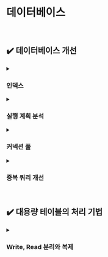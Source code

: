 # 데이터베이스

<br>

## ✔️ 데이터베이스 개선

<details>
    <summary><h3>인덱스</h3></summary>
    <p>
        인덱스 튜닝을 하는 이유는 <strong>애플리케이션에서 실행되는 쿼리 실행 속도를 향상</strong>하기 위함!<br>
        <br>
        <strong>쿼리 실행 속도가 느려지면 사용자 요청이 서버에 쌓이게 되어 처리 대기 시간이 증가</strong>한다.<br>
        그만큼 <strong>CPU와 메모리 오버헤드가 발생</strong>하고 이는 <strong>전체 서버의 성능 저하를 유발</strong>한다.<br>
        <br>
        오버헤드: 시스템이 어떤 작업을 처리할 때, 필수 작업 이외에 발생하는 추가적인 자원 소비<br>
    </p>
    <br><br>
    <ul>
        <li><strong>인덱스 생성</strong>
            <ul>
                <li>자주 검색되어야 하고 크기가 최소화되어야 하며, 카디널리티가 높아야 한다.</li>
                <li>분포도가 좋은(중복이 적은) 칼럼과 기본 키, 조인 조건 칼럼에 인덱스를 구성하는 것이 좋다.</li>
                <li>인덱스 역시 비용이므로 과도한 인덱스 생성이 꼭 좋은 것만은 아님을 인지해야 한다.</li>
            </ul>
            </li>
            <br><br>
            <li><strong>인덱스 생성이 필요한 칼럼의 조건</strong>
            <ul>
                <li>WHERE, JOIN, ORDER BY 등에 자주 사용되는 칼럼</li>
                <li>중복이 적고 고유값이 많은, 즉 카디널리티가 높은 칼럼</li>
                <li>데이터 타입 크기가 작을수록 유리 (디스크 I/O 효율 증가)</li>
                <li>기본 키나 외래 키 등 JOIN 조건에 자주 사용되는 칼럼</li>
                <li>단일 인덱스보다는 실제로 함께 사용되는 조건들을 고려한 복합 인덱스가 더 효과적</li>
            </ul>
            </li>
            <br><br>
            <li><strong>인덱스를 타지 않는 경우</strong>
                <ol>
                    <li>인덱스 칼럼에 함수나 연산이 적용된 경우
                        <pre><code>
            WHERE SUBSTRING(name, 1, 3) = 'Choi';
            WHERE column1 + 10 = 20;
            WHERE CONCAT(first_name, last_name) = 'JisooChoi';
                        </code></pre>
                    </li>
                <li>
                    부정형 비교(조건 거부) 사용 시
                    <pre><code>
            WHERE status != 'active';
            WHERE age > 30;
            WHERE id NOT IN (1, 2, 3);
                    </code></pre>
                </li>
                <li>
                    카디널리티가 낮거나 값 범위가 넓은 조건
                    <pre><code>
            WHERE gender = 'F';  -- 값이 2개뿐이면 인덱스 효율 낮음
                    </code></pre>
                </li>
                <li>
                LIKE 절에 와일드카드(%)가 앞에 있는 경우
                    <pre><code>
            WHERE name LIKE '%soo';  -- 인덱스 사용 불가
            WHERE name LIKE 'ji%';   -- 인덱스 사용 가능
                    </code></pre>
                </li>
                <li>
                    인덱스 칼럼에 형변환이 일어난 경우
                    <pre><code>
            WHERE user_id = '123';  -- user_id가 INT인데 문자열로 비교
                    </code></pre>
                </li>
            </ol>
        </li>
    </ul>
    <br><br>
    <p>
        <strong>- 인덱스 튜닝</strong>: 이미 잘 작성된 쿼리를 더 빠르게 실행시키기 위해 인덱스를 조정<br>
        <strong>- 쿼리 최적화</strong>: 쿼리 문장 자체를 바꾸거나, 필요하면 테이블 구조까지 변경하는 작업
    </p>
    <br>
    <p>
        DB 서버는 애플리케이션 서버보다 투입 비용이 훨씬 높기 때문에 확장이 쉽지 않다. 따라서 올바른 SQL 수행을 위한 튜닝이 반드시 선행되어야 한다.<br>
    </p>
    <br><br>
</details>

<details>
    <summary><h3>실행 계획 분석</h3></summary>
    <p>일반 SELECT 쿼리 앞에 <code>EXPLAIN</code>을 추가해주면 된다.</p>
    <ul>
        <h3>[주요 항목]</h3>
            <ul>
                <li>select_type: SELECT 문 유형 (SIMPLE, SUBQUERY, UNION 등)</li>
                <li>type: 테이블에서 데이터를 읽는 방식 (좋을수록 빠름)</li>
                <li>possible_keys: 옵티마이저가 사용할 수 있는 인덱스 후보 목록</li>
                <li>key: 실제로 사용된 인덱스</li>
                <li>key_len: 사용된 인덱스의 크기 (바이트)</li>
                <li>ref: 조인할 때 어떤 컬럼이나 상수를 기준으로 연결하는지</li>
                <li>rows: 이 쿼리에서 읽을 것으로 예상되는 행 수</li>
                <li>filtered: 조건에 의해 걸러질 것으로 예상되는 비율(%)</li>
                <li>extra: 실행 방식에 대한 추가 정보 (Using temporary, Using filesort 등)</li>
            </ul>
        <br><br>
        <li><strong>select_type: 쿼리 안에 서브쿼리, UNION 등이 어떻게 구성되어 있는지 보여줌</strong>
             <ul>
                <li>복잡한 쿼리 구조(서브쿼리, UNION 등)는 성능 저하의 원인이 될 수 있음</li>
                <li>특히 DEPENDENT SUBQUERY, DEPENDENT UNION 같은 항목이 보이면 성능 병목 가능성 있음</li>
            </ul>
        </li>
        <br>
        <li><strong>⭐️ type: 테이블에 어떻게 접근하는지, 실제로 데이터를 어떻게 읽고 있는지를 보여주는 항목</strong><br>
            <ul>
                <li>type이 좋을 수록 쿼리가 빠르고 효율적</li>
                <li>ALL이나 index는 풀 테이블 스캔에 가까워 성능 이슈 가능성이 높다.</li>
            </ul>
        </li>
        <br><br>
        <li><strong>UNION</strong><br>
            UNION은 여러 SELECT 결과를 하나로 합치는 기능.<br>
            결과에서 중복된 행은 제거된다. => 이 과정에서 정렬(SORT)과 비교 연산이 필요해 성능 부담이 크다.<br>
            <br>
            DEPENDENT UNION, UNION RESULT는 성능에 안 좋다.<br>
            <br><br>
            <strong>UNION 개선하기</strong>
            <ul>
                <li>1. UNION은 UNION ALL로 바꾸기<br>
                    UNION ALL은 중복 제거를 하지 않아, 정렬 비용이 없다.<br>단, 정말 중복 허용해도 되는지를 잘 확인해야 한다.
                </li>
                <li>2. 서브쿼리를 최적화해서 결과 집합 크기 줄이기<br>
                    ex) WHERE 조건을 더 정교하게 걸어서 불필요한 row를 줄이기
                </li>
                <li>3. UNION 대신 JOIN 사용을 고려하기<br>
                    - JOIN이 더 효율적일 수 있음<br>
                    - 두 SELECT가 같은 조건이나 키를 기준으로 묶을 수 있는 구조라면 JOIN이 더 나음
                </li>
            </ul>
        </li>
        <br>
        <li><strong>성능이 좋은 실행 계획 기준</strong>
            <ul>
                <li>select_type: SIMPLE, PRIMARY, DERIVED</li>
                <li>type: system, const, eq_ref</li>
                <li>extra: Using index</li>
                <br>
            </ul>
             나머지 값들은 성능 저하 가능성이 있으므로 튜닝 대상 후보로 보고 속도 측정을 해보아야 한다.
            <br><br>
        </li>
    </ul>
    <br>
    <p>
        DB 서버는 애플리케이션 서버보다 투입 비용이 훨씬 높기 때문에 확장이 쉽지 않다. 따라서 올바른 SQL 수행을 위한 튜닝이 반드시 선행되어야 한다.<br>
    </p>
    <p><strong>* 옵티마이저</strong>: 데이터베이스가 쿼리를 가장 빠르게 실행할 수 있도록 실행 계획을 자동으로 결정하는 엔진<br>
        <strong>* 풀텍스트 인덱스</strong>: 문자열을 대상으로 검색어 포함 여부, 유사도, 키워드 검색 등을 지원하는 특수 인덱스<br>
        <strong>* 인덱스 튜닝</strong>: 이미 잘 작성된 쿼리를 더 빠르게 실행시키기 위해 인덱스를 조정<br>
        <strong>* 쿼리 최적화</strong>: 쿼리 문장 자체를 바꾸거나, 필요하면 테이블 구조까지 변경하는 작업
    </p>
    <br><br>
</details>

<details>
    <summary><h3>커넥션 풀</h3></summary>
    <p>
        데이터베이스 커넥션 풀 사이즈는 <strong>애플리케이션의 성능, 데이터베이스의 자원, 그리고 실제 트래픽 패턴</strong>을 고려해서 설정 해야한다.<br>
        잘못 설정된 커넥션 수는 <strong>응답 지연, 리소스 낭비, 시스템 과부하</strong>로 이어질 수 있다.<br>
        <br>
        - 커넥션 풀(Connection Pool): DB 연결을 미리 만들어두고 재사용함으로써 성능을 높이는 방식<br>
        - 커넥션 풀 사이즈: <strong>동시에 몇 개의 DB 연결</strong>을 허용할 것인지 설정<br>
    </p>
    <br>
    <h3>커넥션 풀 사이즈 설정 기준</h3>
    <code>최대 커넥션 수 = 애플리케이션 서버 수 × 서버당 커넥션 수<br></code>
    <ul>
        <br>
        <li><strong>고려 요소</strong>
             <ul>
                <li>초당 요청 쿼리 수 (QPS: Queries Per Second)</li>
                <li>요청당 평균 쿼리 처리 시간</li>
                <li>최대 피크 시간대의 요청량</li>
                <li>DB 서버의 max_connections 값</li>
                <li>DB 서버의 CPU, 메모리 등 리소스 여유</li>
                <li>슬로우 쿼리 발생 여부</li>
            </ul>
        </li>
        <br>
        예: QPS가 100이고, 쿼리당 평균 처리 시간이 100ms라면,<br>
        동시에 활성화되는 커넥션은 약 10개 필요하다.<br>
        → 안전하게 2배인 20개 정도로 설정 후 테스트<br>
        <br>
    </ul>
    <h3>병목과 튜닝 전략</h3>
    <ul>
        <li><strong>성능 병목 원인</strong><br>
            <ul>
                <li>1. 커넥션 풀 부족 → 대기 시간 증가</li>
                <li>2. 슬로우 쿼리 → 커넥션 점유 시간 증가 →  풀 고갈</li>
            </ul>
        </li>
        <li><strong>해결 전략</strong><br>
            <ul>
                <li>쿼리 튜닝: 슬로우 쿼리 제거 → 커넥션 점유 시간 단축</li>
                <li>풀 사이즈 조정: 점진적으로 늘리며 모니터링</li>
                <li>성능 테스트 반복: 실제 트래픽 시뮬레이션 후 적정값 도출</li>
                <li>최대 허용 커넥션 수 고려: DB가 감당 가능한 범위 내에서 설정</li>
            </ul>
        </li>
        <br><br>
    </ul>
    <h3>실무 예시</h3>
    <ul>
        <li>WAS(Web Application Server) 서버 3대</li>
        <li>초당 150 쿼리 발생</li>
        <li>쿼리당 평균 처리 시간 50ms</li>
        <br>
        <code>1000ms / 50ms = 20</code><br>
        → 한 커넥션은 초당 최대 20개의 쿼리 처리 가능 (1초 = 1000ms)<br>
        <code>150 / 20 = 7.5</code><br>
        → 초당 150 쿼리 처리하려면 7.5개 커넥션이 필요함<br>
        <br>
        최소 8개의 커넥션이 있어야 함<br>
        여유 고려해 서버당 커넥션 풀 사이즈를 20 ~ 30개 설정<br>
        <br>
        <li>
            왜 20 ~ 30개로 설정할까?
            <ul>
                <strong>1. 트래픽은 늘 평균이 아니라 피크를 기준으로 튜닝해야 하기 때문</strong><br>
                → 순간 150개가 아니라 200개, 300개까지 치솟을 수도 있음<br><br>
                <strong>2. 슬로우 쿼리나 일시적인 병목 상황이 있을 수 있기 때문</strong><br>
                → 어떤 쿼리는 50ms보다 오래 걸릴 수 있음. 그동안 커넥션은 반납되지 않고 점유된 채 대기함<br><br>
                <strong>3. 비즈니스 로직 중간에 커넥션을 오래 점유하는 경우 대비</strong><br>
                → 트랜잭션 처리, 외부 API 연동 등<br><br>
                <strong>4. 3대 WAS로 분산되어 있기 때문에 개별 서버당 충분한 커넥션 확보 필요</strong><br>
                → 전체적으로는 20개면 충분할 수 있어도, 일부 WAS에 트래픽이 쏠리면 서버 1대당 커넥션 수가 부족할 수 있음<br><br>
                <strong>5. 풀은 부족하면 병목, 많아도 리소스 낭비는 거의 없음</strong><br>
                → 커넥션 풀을 20개로 설정했다고 해서 항상 20개가 활성화되는 것이 아님. 대부분 idle 상태에 있음<br>
                → 풀 사이즈 = 최대 허용치. 리소스 낭비 없음<br>
            </ul>
        </li>
    </ul>

</details>

<details>
    <summary><h3>중복 쿼리 개선</h3></summary>
    <p>
        <strong>DB 접근 횟수를 줄이고, 인덱스를 활용해 응답 시간을 개선</strong>하는 것이 애플리케이션 성능 최적화의 가장 효과적인 방법<br>
    </p>
    <br>
    <ul>
        <li><strong>1. DB 접근 최소화</strong><br>
            <ul>
                <li>쿼리 호출 횟수를 줄이는 것이 가장 우선</li>
                <li>자주 사용하는 데이터를 캐싱하거나, <strong>한 번에 묶어서 조회하는 방식 고려해보기</strong></li>
            </ul>
        </li>
        <br>
        <li><strong>2. 로직으로 처리 가능한 것은 로직에서 처리</strong><br>
            <ul>
                <li>쿼리로 모든 걸 처리하지 말고, <strong>DB에서 가져온 데이터를 애플리케이션 로직에서 가공</strong><br></li>
                <li>ex) 필터링, 정렬, 집계 등을 로직 레벨에서 처리</li>
            </ul>
        </li>
        <br>
        <li><strong>3. 복잡한 조인은 애플리케이션에서 코드로 분리</strong><br>
            <ul>
                <li>조인 depth가 깊고 쿼리가 복잡하면 성능 저하 가능</li>
                <li>해결 방법<br>
                - 주요 테이블에서 데이터를 먼저 조회<br>
                - 해당 결과의 키(id 등)를 기준으로 다른 테이블을 개별 조회<br>
                - <strong>애플리케이션 레벨에서 코드로 결과 조합</strong> => merge(여러 데이터 소스를 하나로 합치기), filter, join(공통 키로 데이터를 연결) 수행<br>
                </li>
            </ul>
        </li>
        <br>
        <li><strong>4. 3번은 MSA에서도 유용한 전략</strong><br>
            <ul>
                <li><strong>MSA 환경에서는 서비스마다 DB를 분리해두는 경우가 많아, 복잡한 조인을 SQL에서 직접 수행하기 어렵다.</strong><br>
                이럴 경우, 각 서비스에서 데이터를 API로 조회하고, <strong>애플리케이션 또는 API Gateway에서 데이터를 조합</strong>해 응답을 구성하는 방식이 자주 사용된다.
                </li>
                <br>
            </ul>
        </li>
        <br><br>
    </ul>

</details>

<br>

## ✔️ 대용량 테이블의 처리 기법

<details>
    <summary><h3>Write, Read 분리와 복제</h3></summary>
    <h3>리플리케이션(Replication)의 목적</h3>
    <ol>
        <li>
        <strong>가용성과 안정성 확보</strong><br>
        데이터를 실시간 또는 거의 실시간으로 다른 DB에 복제
        </li>
        <li>
        <strong>백업 및 복구 대비</strong><br>
        장애 시 슬레이브를 마스터로 전환 가능 (High Availability)
        </li>
        <li>
        <strong>대용량 처리 효율성</strong><br>
        - 데이터 분석, 큐 전송 등 비즈니스 트랜잭션과 분리된 작업을 슬레이브에서 수행해 마스터 부하 방지<br>
        - 복잡한 조인이나 대용량 데이터 조회 시 슬레이브에서 처리해 마스터 부하 방지
        </li>
    </ol>
    <br>
    <h3>마스터와 슬레이브의 사양 차이를 최소화해야 하는 이유</h3>
    <ol>
    <li>
        <strong>복제 지연</strong><br>
        슬레이브가 마스터의 변경 내용을 제시간에 반영하지 못해 실시간 데이터 일관성에 문제가 생김.
    </li>
    <br>
    <li>
        <strong>버퍼 오버플로우</strong><br>
        슬레이브의 처리 속도가 느려 복제 로그가 버퍼에 과도하게 쌓이고 넘칠 수 있음.
        <ul>
        <li><strong>로그 손실</strong>: 버퍼가 가득 차면 이후 로그가 누락됩니다.</li>
        <li><strong>복제 중단</strong>: 복제 프로세스가 멈추거나 오류 발생</li>
        <li><strong>서비스 영향</strong>: 슬레이브를 참조하는 시스템에서 오래된 데이터가 조회될 수 있습니다.</li>
        </ul>
    </li>
    <br>
    <li>
        <strong>복제 전환(Failover) 시 문제 발생</strong><br>
        마스터에 장애가 발생해 슬레이브를 새 마스터로 승격할 때, 슬레이브의 사양이 낮으면 다음과 같은 문제가 발생.
        <ul>
        <li><strong>DB 연결 실패</strong>: 새 마스터가 요청을 감당하지 못해 접속 불가</li>
        <li><strong>과부하로 인한 성능 저하</strong>: 처리 능력 부족으로 시스템 전체 성능 저하</li>
        <li><strong>데이터 유실 / 중복 처리</strong>: 복제 지연 상태에서 전환되면 트랜잭션 누락 또는 중복 발생</li>
        <li><strong>트랜잭션 누락</strong>: 전환 직전 처리 중이던 트랜잭션이 손실될 가능성</li>
        </ul>
    </li>
    </ol>
    <br>
</details>
